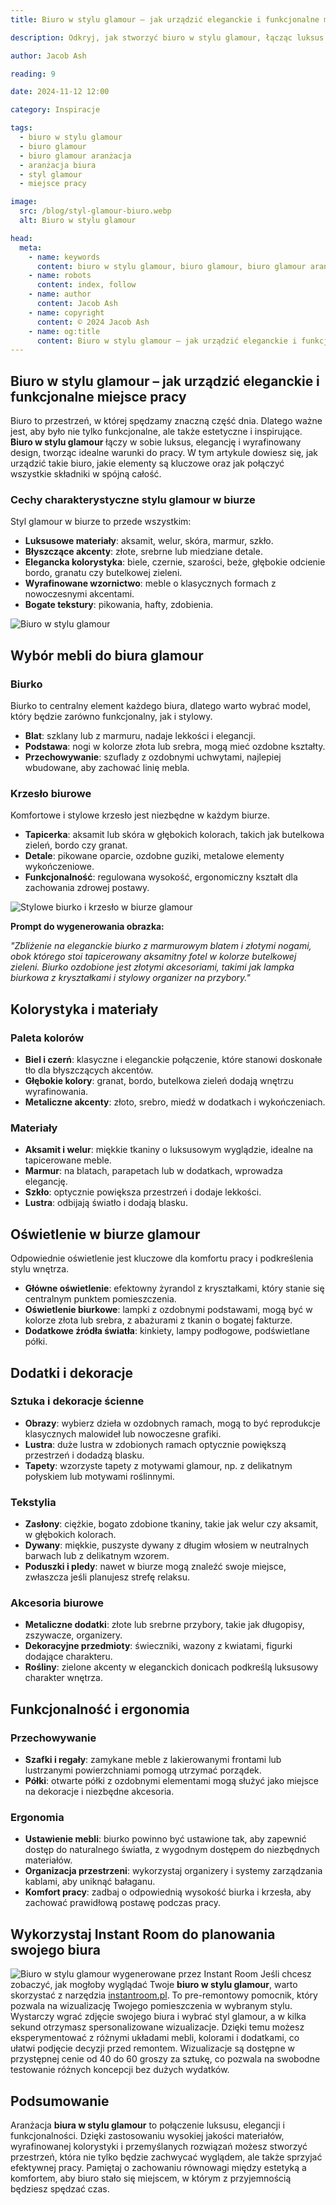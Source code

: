 ```yaml
---
title: Biuro w stylu glamour – jak urządzić eleganckie i funkcjonalne miejsce pracy

description: Odkryj, jak stworzyć biuro w stylu glamour, łącząc luksus i elegancję z praktycznymi rozwiązaniami. Poznaj inspiracje, porady i pomysły na aranżacje biura glamour.

author: Jacob Ash

reading: 9

date: 2024-11-12 12:00

category: Inspiracje

tags:
  - biuro w stylu glamour
  - biuro glamour
  - biuro glamour aranżacja
  - aranżacja biura
  - styl glamour
  - miejsce pracy

image:
  src: /blog/styl-glamour-biuro.webp
  alt: Biuro w stylu glamour

head:
  meta:
    - name: keywords
      content: biuro w stylu glamour, biuro glamour, biuro glamour aranżacja, aranżacja biura glamour, styl glamour biuro
    - name: robots
      content: index, follow
    - name: author
      content: Jacob Ash
    - name: copyright
      content: © 2024 Jacob Ash
    - name: og:title
      content: Biuro w stylu glamour – jak urządzić eleganckie i funkcjonalne miejsce pracy
---
```


## Biuro w stylu glamour – jak urządzić eleganckie i funkcjonalne miejsce pracy

Biuro to przestrzeń, w której spędzamy znaczną część dnia. Dlatego ważne jest, aby było nie tylko funkcjonalne, ale także estetyczne i inspirujące. **Biuro w stylu glamour** łączy w sobie luksus, elegancję i wyrafinowany design, tworząc idealne warunki do pracy. W tym artykule dowiesz się, jak urządzić takie biuro, jakie elementy są kluczowe oraz jak połączyć wszystkie składniki w spójną całość.

### Cechy charakterystyczne stylu glamour w biurze

Styl glamour w biurze to przede wszystkim:

- **Luksusowe materiały**: aksamit, welur, skóra, marmur, szkło.
- **Błyszczące akcenty**: złote, srebrne lub miedziane detale.
- **Elegancka kolorystyka**: biele, czernie, szarości, beże, głębokie odcienie bordo, granatu czy butelkowej zieleni.
- **Wyrafinowane wzornictwo**: meble o klasycznych formach z nowoczesnymi akcentami.
- **Bogate tekstury**: pikowania, hafty, zdobienia.

![Biuro w stylu glamour](/blog/styl-glamour-biuro-1.webp)

## Wybór mebli do biura glamour

### Biurko

Biurko to centralny element każdego biura, dlatego warto wybrać model, który będzie zarówno funkcjonalny, jak i stylowy.

- **Blat**: szklany lub z marmuru, nadaje lekkości i elegancji.
- **Podstawa**: nogi w kolorze złota lub srebra, mogą mieć ozdobne kształty.
- **Przechowywanie**: szuflady z ozdobnymi uchwytami, najlepiej wbudowane, aby zachować linię mebla.

### Krzesło biurowe

Komfortowe i stylowe krzesło jest niezbędne w każdym biurze.

- **Tapicerka**: aksamit lub skóra w głębokich kolorach, takich jak butelkowa zieleń, bordo czy granat.
- **Detale**: pikowane oparcie, ozdobne guziki, metalowe elementy wykończeniowe.
- **Funkcjonalność**: regulowana wysokość, ergonomiczny kształt dla zachowania zdrowej postawy.

![Stylowe biurko i krzesło w biurze glamour](/blog/styl-glamour-biuro-2.webp)

**Prompt do wygenerowania obrazka:**

*"Zbliżenie na eleganckie biurko z marmurowym blatem i złotymi nogami, obok którego stoi tapicerowany aksamitny fotel w kolorze butelkowej zieleni. Biurko ozdobione jest złotymi akcesoriami, takimi jak lampka biurkowa z kryształkami i stylowy organizer na przybory."*

## Kolorystyka i materiały

### Paleta kolorów

- **Biel i czerń**: klasyczne i eleganckie połączenie, które stanowi doskonałe tło dla błyszczących akcentów.
- **Głębokie kolory**: granat, bordo, butelkowa zieleń dodają wnętrzu wyrafinowania.
- **Metaliczne akcenty**: złoto, srebro, miedź w dodatkach i wykończeniach.

### Materiały

- **Aksamit i welur**: miękkie tkaniny o luksusowym wyglądzie, idealne na tapicerowane meble.
- **Marmur**: na blatach, parapetach lub w dodatkach, wprowadza elegancję.
- **Szkło**: optycznie powiększa przestrzeń i dodaje lekkości.
- **Lustra**: odbijają światło i dodają blasku.

## Oświetlenie w biurze glamour

Odpowiednie oświetlenie jest kluczowe dla komfortu pracy i podkreślenia stylu wnętrza.

- **Główne oświetlenie**: efektowny żyrandol z kryształkami, który stanie się centralnym punktem pomieszczenia.
- **Oświetlenie biurkowe**: lampki z ozdobnymi podstawami, mogą być w kolorze złota lub srebra, z abażurami z tkanin o bogatej fakturze.
- **Dodatkowe źródła światła**: kinkiety, lampy podłogowe, podświetlane półki.

## Dodatki i dekoracje

### Sztuka i dekoracje ścienne

- **Obrazy**: wybierz dzieła w ozdobnych ramach, mogą to być reprodukcje klasycznych malowideł lub nowoczesne grafiki.
- **Lustra**: duże lustra w zdobionych ramach optycznie powiększą przestrzeń i dodadzą blasku.
- **Tapety**: wzorzyste tapety z motywami glamour, np. z delikatnym połyskiem lub motywami roślinnymi.

### Tekstylia

- **Zasłony**: ciężkie, bogato zdobione tkaniny, takie jak welur czy aksamit, w głębokich kolorach.
- **Dywany**: miękkie, puszyste dywany z długim włosiem w neutralnych barwach lub z delikatnym wzorem.
- **Poduszki i pledy**: nawet w biurze mogą znaleźć swoje miejsce, zwłaszcza jeśli planujesz strefę relaksu.

### Akcesoria biurowe

- **Metaliczne dodatki**: złote lub srebrne przybory, takie jak długopisy, zszywacze, organizery.
- **Dekoracyjne przedmioty**: świeczniki, wazony z kwiatami, figurki dodające charakteru.
- **Rośliny**: zielone akcenty w eleganckich donicach podkreślą luksusowy charakter wnętrza.

## Funkcjonalność i ergonomia

### Przechowywanie

- **Szafki i regały**: zamykane meble z lakierowanymi frontami lub lustrzanymi powierzchniami pomogą utrzymać porządek.
- **Półki**: otwarte półki z ozdobnymi elementami mogą służyć jako miejsce na dekoracje i niezbędne akcesoria.

### Ergonomia

- **Ustawienie mebli**: biurko powinno być ustawione tak, aby zapewnić dostęp do naturalnego światła, z wygodnym dostępem do niezbędnych materiałów.
- **Organizacja przestrzeni**: wykorzystaj organizery i systemy zarządzania kablami, aby uniknąć bałaganu.
- **Komfort pracy**: zadbaj o odpowiednią wysokość biurka i krzesła, aby zachować prawidłową postawę podczas pracy.

## Wykorzystaj Instant Room do planowania swojego biura

![Biuro w stylu glamour wygenerowane przez Instant Room](/blog/glamour-instant-room.png)
Jeśli chcesz zobaczyć, jak mogłoby wyglądać Twoje **biuro w stylu glamour**, warto skorzystać z narzędzia [instantroom.pl](https://instantroom.pl). To pre-remontowy pomocnik, który pozwala na wizualizację Twojego pomieszczenia w wybranym stylu. Wystarczy wgrać zdjęcie swojego biura i wybrać styl glamour, a w kilka sekund otrzymasz spersonalizowane wizualizacje. Dzięki temu możesz eksperymentować z różnymi układami mebli, kolorami i dodatkami, co ułatwi podjęcie decyzji przed remontem. Wizualizacje są dostępne w przystępnej cenie od 40 do 60 groszy za sztukę, co pozwala na swobodne testowanie różnych koncepcji bez dużych wydatków.

## Podsumowanie

Aranżacja **biura w stylu glamour** to połączenie luksusu, elegancji i funkcjonalności. Dzięki zastosowaniu wysokiej jakości materiałów, wyrafinowanej kolorystyki i przemyślanych rozwiązań możesz stworzyć przestrzeń, która nie tylko będzie zachwycać wyglądem, ale także sprzyjać efektywnej pracy. Pamiętaj o zachowaniu równowagi między estetyką a komfortem, aby biuro stało się miejscem, w którym z przyjemnością będziesz spędzać czas.

